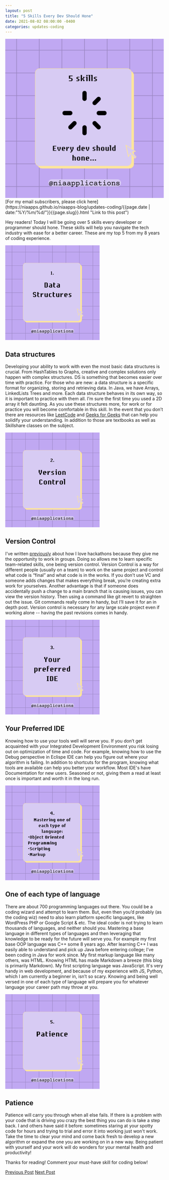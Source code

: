 ```yaml
---
layout: post
title: "5 Skills Every Dev Should Hone"
date: 2021-08-02 08:00:00 -0400
categories: updates-coding
---
```

<!-- HTML Meta Tags -->
<meta name="description" content="Crucial skills every developer should have.">
<div class="thumbnail">
  <img id="" src="/../../images/5.png" alt="5 Skills Every Dev Should Hone">
  </div>
<!-- Facebook Meta Tags -->
<meta property="og:url" content="">
<meta property="og:type" content="website">
<meta property="og:title" content="5 Skills Every Dev Should Hone">
<meta property="og:description" content="Crucial skills every developer should have.">
<meta property="og:image" content="/../../images/5.png">

<!-- Twitter Meta Tags -->
<meta name="twitter:card" content="summary_large_image">
<meta property="twitter:url" content="">
<meta name="twitter:title" content="5 Skills Every Dev Should Hone">
<meta name="twitter:description" content="Crucial skills every developer should have.">
<meta name="twitter:image" content="/../../images/5.png">

<div class="feed" markdown="1">
 [For my email subscribers, please click here](https://niaapps.github.io/niaapps-blog/updates-coding/{{page.date | date:"%Y/%m/%d/"}}{{page.slug}}.html "Link to this post")
</div>

Hey readers!
Today I will be going over 5 skills every developer or programmer should hone. These skills will help you navigate the tech industry with ease for a better career. These are my top 5 from my 8 years of coding experience.
<div class="scale-img">
  <img id="ds-dev" src="/../../images/1st.png" alt="graphic that says 1. Data Structures" width="300px" height="auto">
</div>

## Data structures

Developing your ability to work with even the most basic data structures is crucial. From HashTables to Graphs, creative and complex solutions only happen with complex structures. DS is something that becomes easier over time with practice. For those who are new: a data structure is a specific format for organizing, storing and retrieving data. In Java, we have Arrays, LinkedLists Trees and more. Each data structure behaves in its own way, so it is important to practice with them all. I’m sure the first time you used a 2D array it felt daunting. As you use these structures more, for work or for practice you will become comfortable in this skill. In the event that you don’t there are resources like <a href="https://leetcode.com/problemset/all/?search=data+structures&sort=ASCENDING&order=DIFFICULTY" target="_blank" title="LeetCode data structures problems">LeetCode</a> and <a href="https://www.geeksforgeeks.org/data-structures/" target="_blank" title="Geeks for Geeks Data Structures">Geeks for Geeks</a> that can help you solidify your understanding. In addition to those are textbooks as well as Skillshare classes on the subject.


<div class="scale-img">
  <img id="ds-dev" src="/../../images/2nd.png" alt="graphic that says 1. Data Structures" width="300px" height="auto">
</div>

## Version Control

I've written <a href="https://niaapps.github.io/niaapps-blog/updates-coding/2021/05/26/CUNY-Hackathon.html" target="_blank" title="CUNY Hackathon Post">previously</a> about how I love hackathons because they give me the opportunity to work in groups. Doing so allows me to learn specific team-related skills, one being version control. Version Control is a way for different people (usually on a team) to work on the same project and control what code is “final” and what code is in the works. If you don't use VC and someone adds  changes that makes everything break, you’re creating extra work for yourselves. Another advantage is that if someone does accidentally push a change to a main branch that is causing issues, you can view the version history. Then using a command like git revert to straighten out the issue. Git commands really come in handy, but I’ll save it for an in depth post. Version control is necessary for any large scale project even if working alone -- having the past revisions comes in handy.


<div class="scale-img">
  <img id="ds-dev" src="/../../images/3rd.png" alt="graphic that says 1. Data Structures" width="300px" height="auto">
</div>

## Your Preferred IDE

Knowing how to use your tools well will serve you. If you don’t get acquainted with your Integrated Development Environment you risk losing out on optimization of time and code. For example, knowing how to use the Debug perspective in Eclispe IDE can help you figure out where your algorithm is failing. In addition to shortcuts for the program, knowing what tools are available can help you better your workflow. Most IDE's have Documentation for new users. Seasoned or not, giving them a read at least once is important and worth it in the long run.

<div class="scale-img">
  <img id="ds-dev" src="/../../images/4th.png" alt="graphic that says 1. Data Structures" width="300px" height="auto">
</div>

## One of each type of language

There are about 700 programming languages out there. You could be a coding wizard and attempt to learn them. But, even then you’d probably (as the coding wiz) need to also learn platform specific languages, like WordPress PHP or Google Script & etc. The ideal coder is not trying to learn thousands of languages, and neither should you. Mastering a base language in different types of languages and then leveraging that knowledge to be ready for the future will serve you. For example my first base OOP language was C++ some 8 years ago. After learning C++ I was easily able to understand and pick up Java before entering college; I’ve been coding in Java for work since. My first markup language like many others, was HTML. Knowing HTML has made Markdown a breeze (this blog is primarily Markdown). My first scripting language was JavaScript. It's very handy in web development, and because of my experience with JS, Python, which I am currently a beginner in, isn’t so scary. Knowing and being well versed in one of each type of language will prepare you for whatever language your career path may throw at you. 

<div class="scale-img">
  <img id="ds-dev" src="/../../images/5th.png" alt="graphic that says 1. Data Structures" width="300px" height="auto">
</div>

## Patience

Patience will carry you through when all else fails. If there is a problem with your code that is driving you crazy the best thing you can do is take a step back. I and others have said it before: sometimes staring at your spotty code for hours and trying to trial and error it into working just won't work. Take the time to clear your mind and come back fresh to develop a new algorithm or expand the one you are working on in a new way. Being patient with yourself and your work will do wonders for your mental health and productivity!



Thanks for reading! Comment your must-have skill for coding below!

<!-- Buttons for Blog post update prev with last post regularly don't forget date and title-->
<div class="button-post">
   <a href="https://niaapps.github.io/niaapps-blog/updates-coding/2021/07/15/INIT-Hackathon.html" class="post-button" id="button-nxt">Previous Post</a>
    <a href="https://niaapps.github.io//niaapps-blog/updates-personal/2021/09/06/Grow-Where-Planted.html" class="post-button" id="button-nxt">Next Post</a>

  </div>